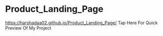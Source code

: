 # Product_Landing_Page

https://harshadaa02.github.io/Product_Landing_Page/ 
Tap Here For Quick Preview Of My Project
